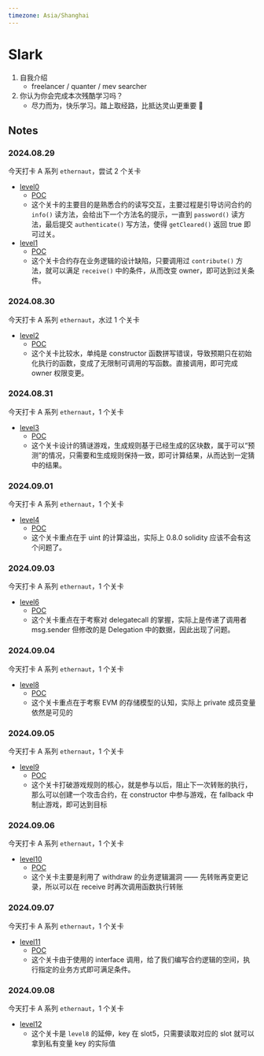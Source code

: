 ```yaml
---
timezone: Asia/Shanghai
---
```


# Slark

1. 自我介绍
    - freelancer / quanter / mev searcher
2. 你认为你会完成本次残酷学习吗？
    - 尽力而为，快乐学习。踏上取经路，比抵达灵山更重要 🐒

## Notes

<!-- Content_START -->

### 2024.08.29

今天打卡 A 系列 `ethernaut`，尝试 2 个关卡

- [level0](https://ethernaut.openzeppelin.com/level/0x7E0f53981657345B31C59aC44e9c21631Ce710c7) 
    - [POC](./Writeup/Slark/test/ethernaut//level0.t.sol) 
    - 这个关卡的主要目的是熟悉合约的读写交互，主要过程是引导访问合约的 `info()` 读方法，会给出下一个方法名的提示，一直到 `password()` 读方法，最后提交 `authenticate()` 写方法，使得 `getCleared()` 返回 true 即可过关。
- [level1](https://ethernaut.openzeppelin.com/level/0x3c34A342b2aF5e885FcaA3800dB5B205fEfa3ffB)
    - [POC](./Writeup/Slark/test/ethernaut/level1.t.sol) 
    - 这个关卡合约存在业务逻辑的设计缺陷，只要调用过 `contribute()` 方法，就可以满足 `receive()` 中的条件，从而改变 owner，即可达到过关条件。 

### 2024.08.30

今天打卡 A 系列 `ethernaut`，水过 1 个关卡

- [level2](https://ethernaut.openzeppelin.com/level/0x676e57FdBbd8e5fE1A7A3f4Bb1296dAC880aa639)
    - [POC](./Writeup/Slark/test/ethernaut/level2.t.sol)
    - 这个关卡比较水，单纯是 constructor 函数拼写错误，导致预期只在初始化执行的函数，变成了无限制可调用的写函数。直接调用，即可完成 owner 权限变更。
    
### 2024.08.31

今天打卡 A 系列 `ethernaut`，1 个关卡

- [level3](https://ethernaut.openzeppelin.com/level/0xA62fE5344FE62AdC1F356447B669E9E6D10abaaF)
    - [POC](./Writeup/Slark/test/ethernaut/level3.t.sol)
    - 这个关卡设计的猜谜游戏，生成规则基于已经生成的区块数，属于可以“预测”的情况，只需要和生成规则保持一致，即可计算结果，从而达到一定猜中的结果。

### 2024.09.01


今天打卡 A 系列 `ethernaut`，1 个关卡

- [level4](https://ethernaut.openzeppelin.com/level/0x478f3476358Eb166Cb7adE4666d04fbdDB56C407)
    - [POC](./Writeup/Slark/test/ethernaut/level4.t.sol)
    - 这个关卡重点在于 uint 的计算溢出，实际上 0.8.0 solidity 应该不会有这个问题了。

### 2024.09.03

今天打卡 A 系列 `ethernaut`，1 个关卡

- [level6](https://ethernaut.openzeppelin.com/level/0x73379d8B82Fda494ee59555f333DF7D44483fD58)
    - [POC](./Writeup/Slark/test/ethernaut//level6.t.sol)
    - 这个关卡重点在于考察对 delegatecall 的掌握，实际上是传递了调用者 msg.sender 但修改的是 Delegation 中的数据，因此出现了问题。

### 2024.09.04

今天打卡 A 系列 `ethernaut`，1 个关卡
- [level8](https://ethernaut.openzeppelin.com/level/0xB7257D8Ba61BD1b3Fb7249DCd9330a023a5F3670)
    - [POC](./Writeup/Slark/test/ethernaut/level8.t.sol)
    - 这个关卡重点在于考察 EVM 的存储模型的认知，实际上 private 成员变量依然是可见的

### 2024.09.05

今天打卡 A 系列 `ethernaut`，1 个关卡
- [level9](https://ethernaut.openzeppelin.com/level/0x3049C00639E6dfC269ED1451764a046f7aE500c6)
    - [POC](./Writeup/Slark/test/ethernaut//level9.t.sol)
    - 这个关卡打破游戏规则的核心，就是参与以后，阻止下一次转账的执行，那么可以创建一个攻击合约，在 constructor 中参与游戏，在 fallback 中制止游戏，即可达到目标

### 2024.09.06

今天打卡 A 系列 `ethernaut`，1 个关卡
- [level10](https://ethernaut.openzeppelin.com/level/0x2a24869323C0B13Dff24E196Ba072dC790D52479)
    - [POC](./Writeup/Slark/test/ethernaut/level10.t.sol)
    - 这个关卡主要是利用了 withdraw 的业务逻辑漏洞 —— 先转账再变更记录，所以可以在 receive 时再次调用函数执行转账

### 2024.09.07

今天打卡 A 系列 `ethernaut`，1 个关卡
- [level11](https://ethernaut.openzeppelin.com/level/0x6DcE47e94Fa22F8E2d8A7FDf538602B1F86aBFd2)
    - [POC](./Writeup/Slark/test/ethernaut/level11.t.sol)
    - 这个关卡由于使用的 interface 调用，给了我们编写合约逻辑的空间，执行指定的业务方式即可满足条件。

### 2024.09.08

今天打卡 A 系列 `ethernaut`，1 个关卡
- [level12](https://ethernaut.openzeppelin.com/level/0x131c3249e115491E83De375171767Af07906eA36)
    - 这个关卡是 `level8` 的延伸，key 在 slot5，只需要读取对应的 slot 就可以拿到私有变量 key 的实际值

<!-- Content_END -->
